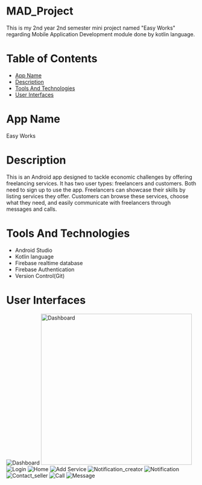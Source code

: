 # MAD_Project
This is my 2nd year 2nd semester mini project named "Easy Works" regarding Mobile Application Development module done by kotlin language. 

# Table of Contents
- [App Name](#app-name)
- [Description](#description)
- [Tools And Technologies](#tools-and-technologies)
- [User Interfaces](#user-interfaces)

# App Name
Easy Works

# Description
This is an Android app designed to tackle economic challenges by offering freelancing services. It has two user types: freelancers and customers. Both need to sign up to use the app. Freelancers can showcase their skills by listing services they offer. Customers can browse these services, choose what they need, and easily communicate with freelancers through messages and calls.

# Tools And Technologies
- Android Studio
- Kotlin language
- Firebase realtime database
- Firebase Authentication
- Version Control(Git)

# User Interfaces
![Dashboard](Images/dashboard.png) 
<img src="Images/dashboard.png" alt="Dashboard" width="400">
![Login](Images/login.png)
![Home](Images/home.png)
![Add Service](Images/addservice.png)
![Notification_creator](Images/notificationcreator.png)
![Notification](Images/notification.png)
![Contact_seller](Images/contactseller.png)
![Call](Images/call.png)
![Message](Images/message.png)




